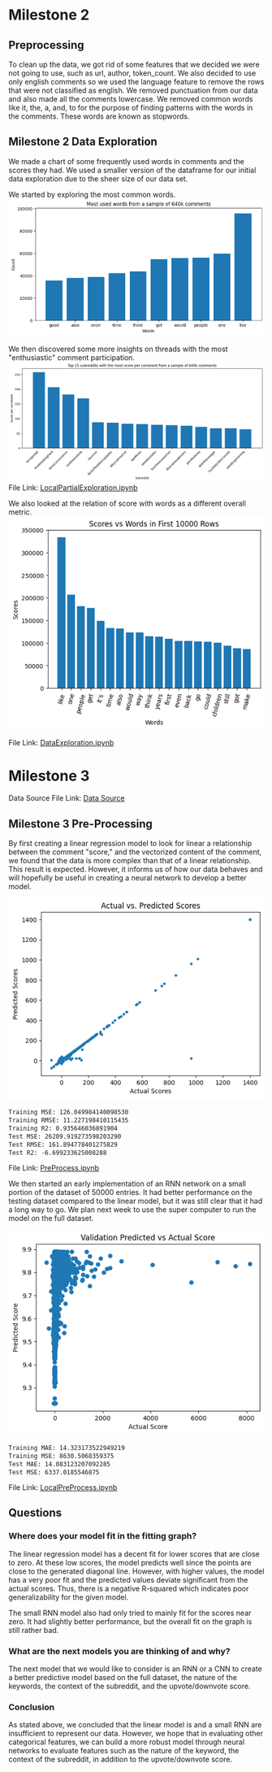 # Milestone 2
## Preprocessing
To clean up the data, we got rid of some features that we decided we were not going to use, such as url, author, token_count.
We also decided to use only english comments so we used the language feature to remove the rows that were not classified as english.
We removed punctuation from our data and also made all the comments lowercase. 
We removed common words like it, the, a, and, to for the purpose of finding patterns with the words in the comments. These words are known as stopwords.


## Milestone 2 Data Exploration
We made a chart of some frequently used words in comments and the scores they had. We used a smaller version of the dataframe for our initial data exploration due to the sheer size of our data set.

We started by exploring the most common words.
![word_freq](DataCleaning/graphs/word_frequencies_from_640k_samples.png)

We then discovered some more insights on threads with the most "enthusiastic" comment participation.
![score_per_comment](DataCleaning/graphs/score_per_comment_by_subreddit_from_640k_samples.png)
File Link: [LocalPartialExploration.ipynb](DataCleaning/LocalPartialExploration.ipynb)

We also looked at the relation of score with words as a different overall metric.
![score_and_words](DataCleaning/graphs/score_and_words.png)

File Link: [DataExploration.ipynb](DataCleaning/DataExploration.ipynb)


# Milestone 3
Data Source File Link: [Data Source](https://huggingface.co/datasets/OpenCo7/UpVoteWeb)

## Milestone 3 Pre-Processing
By first creating a linear regression model to look for linear a relationship between the comment "score," and the vectorized content of the comment, we found that the data is more complex than that of a linear relationship. This result is expected. However, it informs us of how our data behaves and will hopefully be useful in creating a neural network to develop a better model.

![actual_and_predicted_score](DataCleaning/graphs/actual_and_predicted_score.png)

```
Training MSE: 126.049984140098530
Training RMSE: 11.227198410115435
Training R2: 0.935646036891904
Test MSE: 26209.919273598203290
Test RMSE: 161.894778401275829
Test R2: -6.699233625008288
```

File Link: [PreProcess.ipynb](Pre_Processing/PreProcess.ipynb)

We then started an early implementation of an RNN network on a small portion of the dataset of 50000 entries. It had better performance on the testing dataset compared to the linear model, but it was still clear that it had a long way to go. We plan next week to use the super computer to run the model on the full dataset.

![Small RNN Prediction vs Actual](/DataCleaning/graphs/small_RNN_pred_vs_actual.png)

```
Training MAE: 14.323173522949219
Training MSE: 8630.5068359375
Test MAE: 14.083123207092285
Test MSE: 6337.0185546875
```

File Link: [LocalPreProcess.ipynb](Pre_Processing/LocalPreProcess.ipynb)

## Questions
### Where does your model fit in the fitting graph?
The linear regression model has a decent fit for lower scores that are close to zero. At these low scores, the model predicts well since the points are close to the generated diagonal line. However, with higher values, the model has a very poor fit and the predicted values deviate significant from the actual scores. Thus, there is a negative R-squared which indicates poor generalizability for the given model.

The small RNN model also had only tried to mainly fit for the scores near zero. It had slightly better performance, but the overall fit on the graph is still rather bad.

### What are the next models you are thinking of and why?
The next model that we would like to consider is an RNN or a CNN to create a better predictive model based on the full dataset, the nature of the keywords, the context of the subreddit, and the upvote/downvote score.

### Conclusion
As stated above, we concluded that the linear model is and a small RNN are insufficient to represent our data. However, we hope that in evaluating other categorical features, we can build a more robust model through neural networks to evaluate features such as the nature of the keyword, the context of the subreddit, in addition to the upvote/downvote score.
